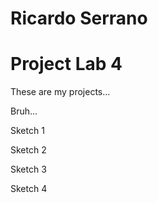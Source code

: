 # Ricardo Serrano

# Project Lab 4

These are my projects...

Bruh...

Sketch 1

Sketch 2

Sketch 3

Sketch 4

